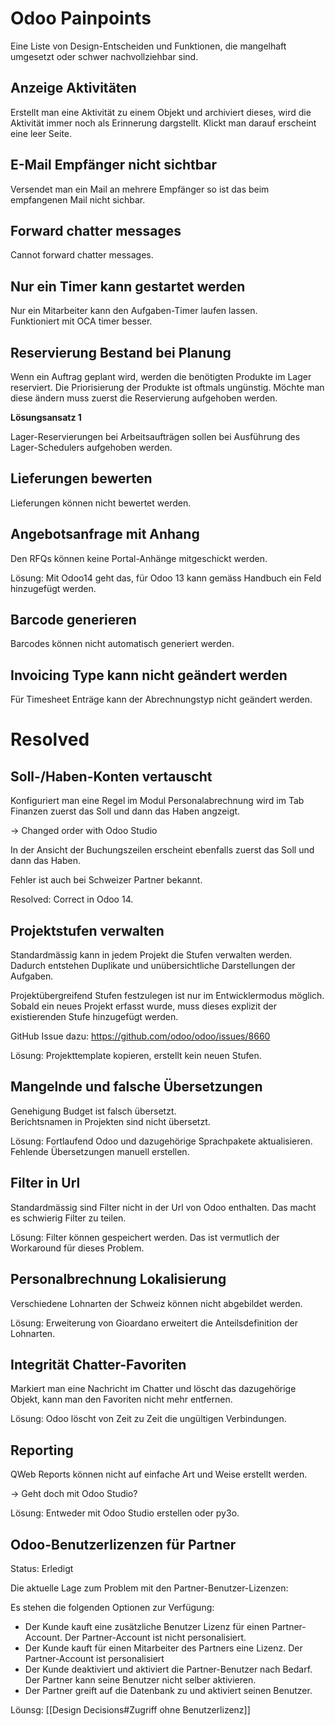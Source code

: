 # Odoo Painpoints
Eine Liste von Design-Entscheiden und Funktionen, die mangelhaft umgesetzt oder schwer nachvollziehbar sind.

## Anzeige Aktivitäten

Erstellt man eine Aktivität zu einem Objekt und archiviert dieses, wird die Aktivität immer noch als Erinnerung dargstellt. Klickt man darauf erscheint eine leer Seite.

## E-Mail Empfänger nicht sichtbar

Versendet man ein Mail an mehrere Empfänger so ist das beim empfangenen Mail nicht sichbar.

## Forward chatter messages

Cannot forward chatter messages.

## Nur ein Timer kann gestartet werden

Nur ein Mitarbeiter kann den Aufgaben-Timer laufen lassen.  
Funktioniert mit OCA timer besser.

## Reservierung Bestand bei Planung

Wenn ein Auftrag geplant wird, werden die benötigten Produkte im Lager reserviert. Die Priorisierung der Produkte ist oftmals ungünstig. Möchte man diese ändern muss zuerst die Reservierung aufgehoben werden.

**Lösungsansatz 1**

Lager-Reservierungen bei Arbeitsaufträgen sollen bei Ausführung des Lager-Schedulers aufgehoben werden.

## Lieferungen bewerten

Lieferungen können nicht bewertet werden.

## Angebotsanfrage mit Anhang

Den RFQs können keine Portal-Anhänge mitgeschickt werden.

Lösung: Mit Odoo14 geht das, für Odoo 13 kann gemäss Handbuch ein Feld hinzugefügt werden.

## Barcode generieren

Barcodes können nicht automatisch generiert werden.

## Invoicing Type kann nicht geändert werden

Für Timesheet Enträge kann der Abrechnungstyp nicht geändert werden.

# Resolved

## Soll-/Haben-Konten vertauscht

Konfiguriert man eine Regel im Modul Personalabrechnung wird im Tab Finanzen zuerst das Soll und dann das Haben angzeigt.

-> Changed order with Odoo Studio

In der Ansicht der Buchungszeilen erscheint ebenfalls zuerst das Soll und dann das Haben.

Fehler ist auch bei Schweizer Partner bekannt.

Resolved:  Correct in Odoo 14.

## Projektstufen verwalten

Standardmässig kann in jedem Projekt die Stufen verwalten werden. Dadurch entstehen Duplikate und unübersichtliche Darstellungen der Aufgaben.

Projektübergreifend Stufen festzulegen ist nur im Entwicklermodus möglich. Sobald ein neues Projekt erfasst wurde, muss dieses explizit der existierenden Stufe hinzugefügt werden.

GitHub Issue dazu: https://github.com/odoo/odoo/issues/8660  

Lösung: Projekttemplate kopieren, erstellt kein neuen Stufen.

## Mangelnde und falsche Übersetzungen

Genehigung Budget ist falsch übersetzt.  
Berichtsnamen in Projekten sind nicht übersetzt.

Lösung: Fortlaufend Odoo und dazugehörige Sprachpakete aktualisieren. Fehlende Übersetzungen manuell erstellen.

## Filter in Url

Standardmässig sind Filter nicht in der Url von Odoo enthalten. Das macht es schwierig Filter zu teilen.

Lösung: Filter können gespeichert werden. Das ist vermutlich der Workaround für dieses Problem.

## Personalbrechnung Lokalisierung

Verschiedene Lohnarten der Schweiz können nicht abgebildet werden.

Lösung: Erweiterung von Gioardano  erweitert die Anteilsdefinition der Lohnarten.

## Integrität Chatter-Favoriten

Markiert man eine Nachricht im Chatter und löscht das dazugehörige Objekt, kann man den Favoriten nicht mehr entfernen.

Lösung: Odoo löscht von Zeit zu Zeit die ungültigen Verbindungen.

## Reporting

QWeb Reports können nicht auf einfache Art und Weise erstellt werden.

-> Geht doch mit Odoo Studio?

Lösung: Entweder mit Odoo Studio erstellen oder py3o.

## Odoo-Benutzerlizenzen für Partner
Status: Erledigt

Die aktuelle Lage zum Problem mit den Partner-Benutzer-Lizenzen:

Es stehen die folgenden Optionen zur Verfügung:
- Der Kunde kauft eine zusätzliche Benutzer Lizenz für einen Partner-Account. Der Partner-Account ist nicht personalisiert.
- Der Kunde kauft für einen Mitarbeiter des Partners eine Lizenz. Der Partner-Account ist personalisiert
- Der Kunde deaktiviert und aktiviert die Partner-Benutzer nach Bedarf. Der Partner kann seine Benutzer nicht selber aktivieren.
- Der Partner greift auf die Datenbank zu und aktiviert seinen Benutzer.

Löunsg: [[Design Decisions#Zugriff ohne Benutzerlizenz]]